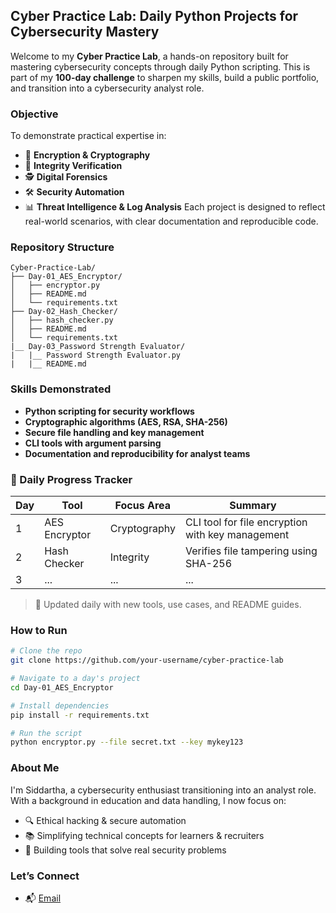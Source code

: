 ## Cyber Practice Lab: Daily Python Projects for Cybersecurity Mastery

Welcome to my **Cyber Practice Lab**, a hands-on repository built for mastering cybersecurity concepts through daily Python scripting. This is part of my **100-day challenge** to sharpen my skills, build a public portfolio, and transition into a cybersecurity analyst role.

### Objective

To demonstrate practical expertise in:
- 🔐 **Encryption & Cryptography**
- 🧪 **Integrity Verification**
- 🕵️ **Digital Forensics**
- 🛠️ **Security Automation**
- 📊 **Threat Intelligence & Log Analysis**
Each project is designed to reflect real-world scenarios, with clear documentation and reproducible code.

### Repository Structure

```
Cyber-Practice-Lab/
├── Day-01_AES_Encryptor/
│   ├── encryptor.py
│   ├── README.md
│   └── requirements.txt
├── Day-02_Hash_Checker/
│   ├── hash_checker.py
│   ├── README.md
│   └── requirements.txt
|__ Day-03_Password Strength Evaluator/
|   |__ Password Strength Evaluator.py
|   |__ README.md
```

### Skills Demonstrated
- **Python scripting for security workflows**
- **Cryptographic algorithms (AES, RSA, SHA-256)**
- **Secure file handling and key management**
- **CLI tools with argument parsing**
- **Documentation and reproducibility for analyst teams**

### 📅 Daily Progress Tracker
| Day | Tool | Focus Area | Summary |
|-----|------|------------|---------|
| 1   | AES Encryptor | Cryptography | CLI tool for file encryption with key management |
| 2   | Hash Checker | Integrity | Verifies file tampering using SHA-256 |
| 3   | ... | ... | ... |
> 🧭 Updated daily with new tools, use cases, and README guides.

### How to Run
```bash
# Clone the repo
git clone https://github.com/your-username/cyber-practice-lab

# Navigate to a day's project
cd Day-01_AES_Encryptor

# Install dependencies
pip install -r requirements.txt

# Run the script
python encryptor.py --file secret.txt --key mykey123
```

### About Me
I'm Siddartha, a cybersecurity enthusiast transitioning into an analyst role. With a background in education and data handling, I now focus on:
- 🔍 Ethical hacking & secure automation
- 📚 Simplifying technical concepts for learners & recruiters
- 🧪 Building tools that solve real security problems

### Let’s Connect
- 📬 [Email](mailto:your-email@example.com)
